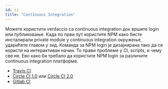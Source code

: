 ```yaml
---
id: ci
title: "Continuous Integration"
---
```


Можете користити verdaccio са continuous integration док вршите login или публиковање. Када по први пут користите NPM како бисте инсталирали private module у continuous integration окружење, ударићете главом у зид. Команда за NPM login је дизајнирана тако да се користи на интерактиван начин. То прави проблеме у CI, scripts, и чему све не. Ево како би требало да користите NPM login за различите continuous integration платформе.

- [Travis CI](https://remysharp.com/2015/10/26/using-travis-with-private-npm-deps)
- [Circle CI 1.0](https://circleci.com/docs/1.0/npm-login/) или [Circle CI 2.0](https://circleci.com/docs/2.0/deployment-integrations/#npm)
- [Gitlab CI](https://www.exclamationlabs.com/blog/continuous-deployment-to-npm-using-gitlab-ci/)
